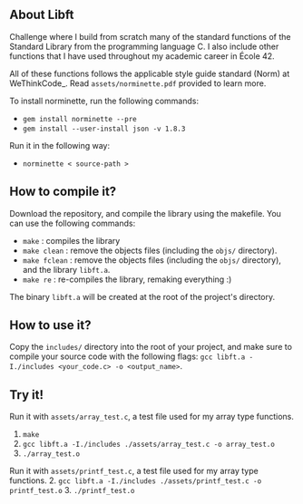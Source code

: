 ## About Libft

Challenge where I build from scratch many of the standard functions
of the Standard Library from the programming language C.
I also include other functions that I have used throughout my academic career
in École 42.

All of these functions follows the applicable style guide standard (Norm) at
WeThinkCode_. Read `assets/norminette.pdf` provided to learn more.

To install norminette, run the following commands:
* `gem install norminette --pre`
* `gem install --user-install json -v 1.8.3`

Run it in the following way:
* `norminette < source-path >`

## How to compile it?

Download the repository, and compile the library using the makefile.
You can use the following commands:

* `make` : compiles the library
* `make clean` : remove the objects files (including the `objs/` directory).
* `make fclean` : remove the objects files (including the `objs/` directory),
and the library `libft.a`.
* `make re` : re-compiles the library, remaking everything :)

The binary `libft.a` will be created at the root of the project's directory.

## How to use it?

Copy the `includes/` directory into the root of your project, and
make sure to compile your source code with the following flags:
`gcc libft.a -I./includes <your_code.c> -o <output_name>`.

## Try it!

Run it with `assets/array_test.c`, a test file used for my array type functions.
1. `make`
2. `gcc libft.a -I./includes ./assets/array_test.c -o array_test.o`
3. `./array_test.o`

Run it with `assets/printf_test.c`, a test file used for my array type functions.
2. `gcc libft.a -I./includes ./assets/printf_test.c -o printf_test.o`
3. `./printf_test.o`
